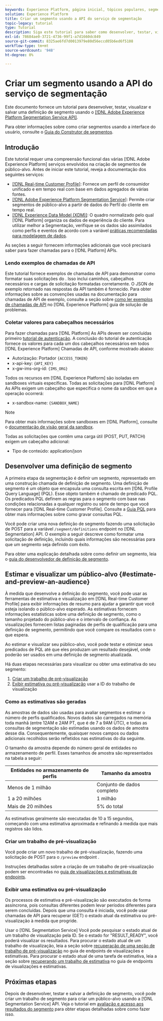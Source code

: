 ```yaml
---
keywords: Experience Platform, página inicial, tópicos populares, segmento, segmento, criar segmento, segmentação, criar um segmento, Serviço de segmentação;
solution: Experience Platform
title: Criar um segmento usando a API do serviço de segmentação
topic-legacy: tutorial
type: Tutorial
description: Siga este tutorial para saber como desenvolver, testar, visualizar e salvar uma definição de segmento usando a API do serviço de segmentação do Adobe Experience Platform.
exl-id: 78684ae0-3721-4736-99f1-a7d1660dc849
source-git-commit: 8325ae6fd7d0013979e80d56eccd05b6ed6f5108
workflow-type: tm+mt
source-wordcount: '948'
ht-degree: 0%

---
```


# Criar um segmento usando a API do serviço de segmentação

Este documento fornece um tutorial para desenvolver, testar, visualizar e salvar uma definição de segmento usando o [[!DNL Adobe Experience Platform Segmentation Service API]](../api/getting-started.md).

Para obter informações sobre como criar segmentos usando a interface do usuário, consulte o [Guia do Construtor de segmentos](../ui/overview.md).

## Introdução

Este tutorial requer uma compreensão funcional das várias [!DNL Adobe Experience Platform] serviços envolvidos na criação de segmentos de público-alvo. Antes de iniciar este tutorial, reveja a documentação dos seguintes serviços:

- [[!DNL Real-time Customer Profile]](../../profile/home.md): Fornece um perfil de consumidor unificado e em tempo real com base em dados agregados de várias fontes.
- [[!DNL Adobe Experience Platform Segmentation Service]](../home.md): Permite criar segmentos de público-alvo a partir de dados do Perfil do cliente em tempo real.
- [[!DNL Experience Data Model (XDM)]](../../xdm/home.md): O quadro normalizado pelo qual [!DNL Platform] organiza os dados de experiência do cliente. Para utilizar melhor a Segmentação, verifique se os dados são assimilados como perfis e eventos de acordo com a variável [práticas recomendadas para modelagem de dados](../../xdm/schema/best-practices.md).

As seções a seguir fornecem informações adicionais que você precisará saber para fazer chamadas para o [!DNL Platform] APIs.

### Lendo exemplos de chamadas de API

Este tutorial fornece exemplos de chamadas de API para demonstrar como formatar suas solicitações do . Isso inclui caminhos, cabeçalhos necessários e cargas de solicitação formatadas corretamente. O JSON de exemplo retornado nas respostas da API também é fornecido. Para obter informações sobre as convenções usadas na documentação para chamadas de API de exemplo, consulte a seção sobre [como ler exemplos de chamadas de API](../../landing/troubleshooting.md#how-do-i-format-an-api-request) no [!DNL Experience Platform] guia de solução de problemas.

### Coletar valores para cabeçalhos necessários

Para fazer chamadas para [!DNL Platform] As APIs devem ser concluídas primeiro [tutorial de autenticação](https://www.adobe.com/go/platform-api-authentication-en). A conclusão do tutorial de autenticação fornece os valores para cada um dos cabeçalhos necessários em todos [!DNL Experience Platform] Chamadas de API, conforme mostrado abaixo:

- Autorização: Portador `{ACCESS_TOKEN}`
- x-api-key: `{API_KEY}`
- x-gw-ims-org-id: `{IMS_ORG}`

Todos os recursos em [!DNL Experience Platform] são isoladas em sandboxes virtuais específicas. Todas as solicitações para [!DNL Platform] As APIs exigem um cabeçalho que especifica o nome da sandbox em que a operação ocorrerá:

- x-sandbox-name: `{SANDBOX_NAME}`

>[!NOTE]
>
>Para obter mais informações sobre sandboxes em [!DNL Platform], consulte o [documentação de visão geral da sandbox](../../sandboxes/home.md).

Todas as solicitações que contêm uma carga útil (POST, PUT, PATCH) exigem um cabeçalho adicional:

- Tipo de conteúdo: application/json

## Desenvolver uma definição de segmento

A primeira etapa da segmentação é definir um segmento, representado em uma construção chamada de definição de segmento. Uma definição de segmento é um objeto que encapsula uma consulta escrita em [!DNL Profile Query Language] (PQL). Esse objeto também é chamado de predicado PQL. Os predicados PQL definem as regras para o segmento com base nas condições relacionadas a qualquer registro ou série de tempo que você fornecer para [!DNL Real-time Customer Profile]. Consulte a [Guia PQL](../pql/overview.md) para obter mais informações sobre como gravar consultas PQL.

Você pode criar uma nova definição de segmento fazendo uma solicitação de POST para a variável `/segment/definitions` endpoint no [!DNL Segmentation] API. O exemplo a seguir descreve como formatar uma solicitação de definição, incluindo quais informações são necessárias para que um segmento seja definido com êxito.

Para obter uma explicação detalhada sobre como definir um segmento, leia o [guia do desenvolvedor de definição de segmento](../api/segment-definitions.md#create).

## Estimar e visualizar um público-alvo {#estimate-and-preview-an-audience}

À medida que desenvolve a definição do segmento, você pode usar as ferramentas de estimativa e visualização em [!DNL Real-time Customer Profile] para exibir informações de resumo para ajudar a garantir que você esteja isolando o público-alvo esperado. As estimativas fornecem informações estatísticas sobre uma definição de segmento, como o tamanho projetado do público-alvo e o intervalo de confiança. As visualizações fornecem listas paginadas de perfis de qualificação para uma definição de segmento, permitindo que você compare os resultados com o que espera.

Ao estimar e visualizar seu público-alvo, você pode testar e otimizar seus predicados de PQL até que eles produzam um resultado desejável, onde poderão ser usados em uma definição de segmento atualizada.

Há duas etapas necessárias para visualizar ou obter uma estimativa do seu segmento:

1. [Criar um trabalho de pré-visualização](#create-a-preview-job)
2. [Exibir estimativa ou pré-visualização](#view-an-estimate-or-preview) usar a ID do trabalho de visualização

### Como as estimativas são geradas

As amostras de dados são usadas para avaliar segmentos e estimar o número de perfis qualificados. Novos dados são carregados na memória toda manhã (entre 12AM e 2AM PT, que é de 7 a 9AM UTC), e todas as consultas de segmentação são estimadas usando os dados de amostra desse dia. Consequentemente, quaisquer novos campos ou dados adicionais recolhidos serão refletidos nas estimativas do dia seguinte.

O tamanho da amostra depende do número geral de entidades no armazenamento de perfil. Esses tamanhos de amostra são representados na tabela a seguir:

| Entidades no armazenamento de perfis | Tamanho da amostra |
| ------------------------- | ----------- |
| Menos de 1 milhão | Conjunto de dados completo |
| 1 a 20 milhões | 1 milhão |
| Mais de 20 milhões | 5% do total |

As estimativas geralmente são executadas de 10 a 15 segundos, começando com uma estimativa aproximada e refinando à medida que mais registros são lidos.

### Criar um trabalho de pré-visualização

Você pode criar um novo trabalho de pré-visualização, fazendo uma solicitação de POST para o `/preview` endpoint .

Instruções detalhadas sobre a criação de um trabalho de pré-visualização podem ser encontradas no [guia de visualizações e estimativas de endpoints](../api/previews-and-estimates.md#create-preview).

### Exibir uma estimativa ou pré-visualização

Os processos de estimativa e pré-visualização são executados de forma assíncrona, pois consultas diferentes podem levar períodos diferentes para serem concluídas. Depois que uma consulta é iniciada, você pode usar chamadas de API para recuperar (GET) o estado atual da estimativa ou pré-visualização à medida que progride.

Usar o [!DNL Segmentation Service] Você pode pesquisar o estado atual de um trabalho de visualização pela ID. Se o estado for &quot;RESULT_READY&quot;, você poderá visualizar os resultados. Para procurar o estado atual de um trabalho de visualização, leia a seção sobre [recuperação de uma seção de trabalho de pré-visualização](../api/previews-and-estimates.md#get-preview) no guia de endpoints de visualizações e estimativas. Para procurar o estado atual de uma tarefa de estimativa, leia a seção sobre [recuperando um trabalho de estimativa](../api/previews-and-estimates.md#get-estimate) no guia de endpoints de visualizações e estimativas.


## Próximas etapas

Depois de desenvolver, testar e salvar a definição de segmento, você pode criar um trabalho de segmento para criar um público-alvo usando a [!DNL Segmentation Service] API. Veja o tutorial em [avaliação e acesso aos resultados do segmento](./evaluate-a-segment.md) para obter etapas detalhadas sobre como fazer isso.
